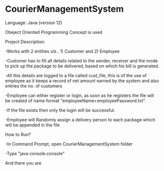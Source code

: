# CourierManagementSystem
 Language:
 Java
 (version 12)
 
 Obeject Oriented Programming Concept is used
 
 Project Description:
 
 -Works with 2 entities viz.. 1) Customer and  2) Employee
 
 -Customer has to fill all details related to the sender, receiver and the mode to pick up the package to be delivered, based on which his bill is generated.
 
 -All this details are logged to a file called cust_file, this is of the use of employee as it keeps a record of net amount earned by the system and also entries the no. of customers
 
 -Employee can either register or login, as soon as he registers the file will be created of name format "employeeName+employeePassword.txt". 
 
 -If the file exists then only the login will be successful.
 
 -Employee will Randomly assign a delivery person to each package which will be appended in the file 
 
 How to Run?
 
 -In Command Prompt, open CourierManagementSystem folder
 
 -Type "java console.console"
 
 And there you are
 
